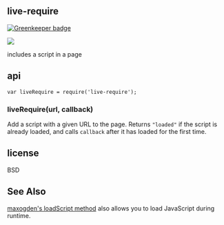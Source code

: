 ## live-require

[![Greenkeeper badge](https://badges.greenkeeper.io/tmcw/live-require.svg)](https://greenkeeper.io/)

[![](http://ci.testling.com/tmcw/live-require.png)](http://ci.testling.com/tmcw/live-require)

includes a script in a page

## api

```
var liveRequire = require('live-require');
```

### liveRequire(url, callback)

Add a script with a given URL to the page. Returns `"loaded"` if the script
is already loaded, and calls `callback` after it has loaded for the first
time.

## license

BSD

## See Also

[maxogden's loadScript method](https://github.com/tmcw/live-require/issues/1) also allows you to load JavaScript during runtime.
